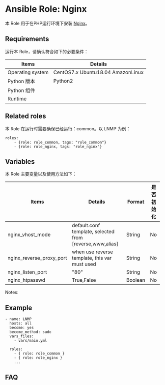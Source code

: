 Ansible Role: Nginx
=========

本 Role 用于在PHP运行环境下安装 [Nginx](http://nginx.org/)。

## Requirements

运行本 Role，请确认符合如下的必要条件：

| **Items**      | **Details** |
| ------------------| ------------------|
| Operating system | CentOS7.x Ubuntu18.04 AmazonLinux |
| Python 版本 | Python2  |
| Python 组件 |    |
| Runtime |  |


## Related roles

本 Role 在运行时需要确保已经运行：common。以 LNMP 为例：

```
roles:
    - {role: role_common, tags: "role_common"}
    - {role: role_nginx, tags: "role_nginx"}
```


## Variables

本 Role 主要变量以及使用方法如下：

| **Items**      | **Details** | **Format**  | **是否初始化** |
| ------------------| ------------------|-----|-----|
| nginx_vhost_mode | default.conf template, selected from [reverse,www,alias]  | String | No |
| nginx_reverse_proxy_port | when use reverse template, this var must used  | String | No |
| nginx_listen_port | "80"  | String | No |
| nginx_htpasswd | True,False  | Boolean | No |

Notes:


## Example

```
- name: LNMP
  hosts: all
  become: yes
  become_method: sudo 
  vars_files:
    - vars/main.yml 

  roles:
    - { role: role_common }
    - { role: role_nginx }
    ...
```

## FAQ


